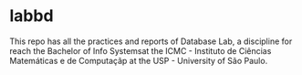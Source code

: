# labbd
This repo has all the practices and reports of Database Lab, a discipline for reach the Bachelor of Info Systemsat the ICMC - Instituto de Ciências Matemáticas e de Computaçãp at the USP - University of São Paulo.
